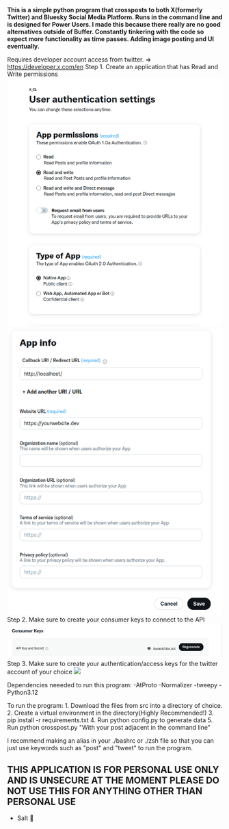 **This is a simple python program that crossposts to both X(formerly Twitter) and Bluesky Social Media Platform. Runs in the command line and is designed for Power Users. I made this because there really are no good alternatives outside of Buffer. Constantly tinkering with the code so expect more functionality as time passes. Adding image posting and UI eventually.**

Requires developer account access from twitter. => https://developer.x.com/en
    Step 1. Create an application that has Read and Write permissions
    ![](images/ApplicationSetup.png)
    ![](images/applicationSetup2.png)
    Step 2. Make sure to create your consumer keys to connect to the API
    ![](images/KeySetup.png)
    Step 3. Make sure to create your authentication/access keys for the twitter account of your choice
    ![](AuthenticationTokens.png)


Dependencies neeeded to run this program:
    -AtProto
    -Normalizer
    -tweepy
    -Python3.12

To run the program:
    1. Download the files from src into a directory of choice. 
    2. Create a virtual environment in the directory(Highly Recommended!)
    3. pip install -r requirements.txt
    4. Run python config.py to generate data
    5. Run python crosspost.py "With your post adjacent in the command line"

I recommend making an alias in your ./bashrc or ./zsh file so that you can just use keywords such as "post" and "tweet" to run the program.

## THIS APPLICATION IS FOR PERSONAL USE ONLY AND IS UNSECURE AT THE MOMENT PLEASE DO NOT USE THIS FOR ANYTHING OTHER THAN PERSONAL USE ##
- Salt 🖤




